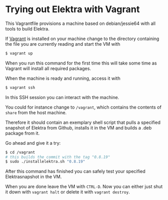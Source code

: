 # Trying out Elektra with Vagrant
This Vagrantfile provisions a machine based on debian/jessie64 with all tools to build Elektra.

If [Vagrant](https://www.vagrantup.com/) is installed on your machine change to the directory containing the file you are currently reading and start the VM with
```bash
$ vagrant up
```
When you run this command for the first time this will take some time as Vagrant will install all required packages.

When the machine is ready and running, access it with
```bash
$ vagrant ssh
```
In this SSH session you can interact with the machine.

You could for instance change to `/vagrant`, which contains the contents of `share` from the host machine.

Therefore it should contain an exemplary shell script that pulls a specified snapshot of Elektra from Github, installs it in the VM and builds a .deb package from it.

Go ahead and give it a try:
```bash
$ cd /vagrant
# this builds the commit with the tag "0.8.19"
$ sudo ./installelektra.sh "0.8.19"
```

After this command has finished you can safely test your specified Elektrasnapshot in the VM.

When you are done leave the VM with `CTRL-D`. Now you can either just shut it down with `vagrant halt` or delete it with `vagrant destroy`.
